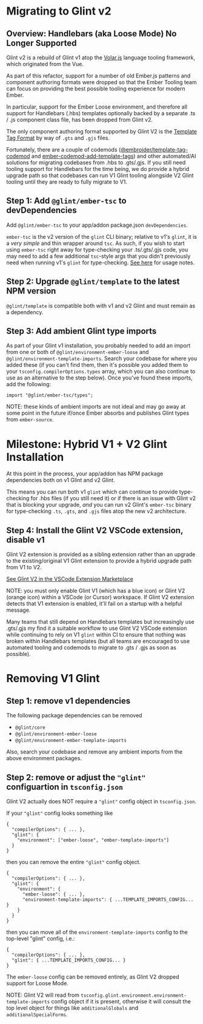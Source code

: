 # Migrating to Glint v2

## Overview: Handlebars (aka Loose Mode) No Longer Supported

Glint v2 is a rebuild of Glint v1 atop the [Volar.js](https://volarjs.dev/) language tooling framework, which originated from the Vue.

As part of this refactor, support for a number of old Ember.js patterns and component authoring formats were dropped so that the Ember Tooling team can focus on providing the best possible tooling experience for modern Ember.

In particular, support for the Ember Loose environment, and therefore all support for Handlebars (.hbs) templates optionally backed by a separate .ts / .js component class file, has been dropped from Glint v2.

The only component authoring format supported by Glint V2 is the [Template Tag Format](https://guides.emberjs.com/release/components/template-tag-format/) by way of `.gts` and `.gjs` files.

Fortunately, there are a couple of codemods ([@embroider/template-tag-codemod](https://www.npmjs.com/package/@embroider/template-tag-codemod) and [ember-codemod-add-template-tags](https://github.com/ijlee2/ember-codemod-add-template-tags)) and other automated/AI solutions for migrating codebases from .hbs to .gts/.gjs. If you still need tooling support for Handlebars for the time being, we do provide a hybrid upgrade path so that codebases can run V1 Glint tooling alongside V2 Glint tooling until they are ready to fully migrate to V1.

## Step 1: Add `@glint/ember-tsc` to devDependencies

Add `@glint/ember-tsc` to your app/addon package.json `devDependencies`.

`ember-tsc` is the v2 version of the `glint` CLI binary; relative to v1's `glint`, it is a _very simple_ and thin wrapper around `tsc`. As such, if you wish to start using `ember-tsc` right away for type-checking your .ts/.gts/.gjs code, you may need to add a few additional `tsc`-style args that you didn't previously need when running v1's `glint` for type-checking. [See here](https://github.com/typed-ember/glint/blob/main/packages/core/README.md) for usage notes.

## Step 2: Upgrade `@glint/template` to the latest NPM version

`@glint/template` is compatible both with v1 and v2 Glint and must remain as a dependency.

## Step 3: Add ambient Glint type imports

As part of your Glint v1 installation, you probably needed to add an import from one or both of `@glint/environment-ember-loose` and `@glint/environment-template-imports`. Search your codebase for where you added these (if you can't find them, then it's possible you added them to your `tsconfig.compilerOptions.types` array, which you can also continue to use as an alternative to the step below). Once you've found these imports, add the following:

```
import "@glint/ember-tsc/types";
```

NOTE: these kinds of ambient imports are not ideal and may go away at some point in the future if/once Ember absorbs and publishes Glint types from `ember-source`.

# Milestone: Hybrid V1 + V2 Glint Installation

At this point in the process, your app/addon has NPM package dependencies both on v1 Glint and v2 Glint.

This means you can run both v1 `glint` which can continue to provide type-checking for .hbs files (if you still need it) or if there is an issue with Glint v2 that is blocking your upgrade, _and_ you can run v2 Glint's `ember-tsc` binary for type-checking `.ts`, `.gts`, and `.gjs` files atop the new v2 architecture.

## Step 4: Install the Glint V2 VSCode extension, disable v1

Glint V2 extension is provided as a sibling extension rather than an upgrade to the existing/original V1 Glint extension to provide a hybrid upgrade path from V1 to V2.

[See Glint V2 in the VSCode Extension Marketplace](https://marketplace.visualstudio.com/items?itemName=typed-ember.glint2-vscode)

NOTE: you must only enable Glint V1 (which has a blue icon) or Glint V2 (orange icon) within a VSCode (or Cursor) workspace. If Glint V2 extension detects that V1 extension is enabled, it'll fail on a startup with a helpful message.

Many teams that still depend on Handlebars templates but increasingly use .gts/.gjs my find it a suitable workflow to use Glint V2 VSCode extension while continuing to rely on V1 `glint` within CI to ensure that nothing was broken within Handlebars templates (but all teams are encouraged to use automated tooling and codemods to migrate to .gts / .gjs as soon as possible).

# Removing V1 Glint

## Step 1: remove v1 dependencies

The following package dependencies can be removed

- `@glint/core`
- `@glint/environment-ember-loose`
- `@glint/environment-ember-template-imports`

Also, search your codebase and remove any ambient imports from the above environment packages.

## Step 2: remove or adjust the `"glint"` configuartion in `tsconfig.json`

Glint V2 actually does NOT require a `"glint"` config object in `tsconfig.json`.

If your `"glint"` config looks something like

```
{
  "compilerOptions": { ... },
  "glint": {
    "environment": ["ember-loose", "ember-template-imports"]
  }
}
```

then you can remove the entire `"glint"` config object.

```
{
  "compilerOptions": { ... },
  "glint": {
    "environment": {
      "ember-loose": { ... },
      "environment-template-imports": { ...TEMPLATE_IMPORTS_CONFIG... }
    }
  }
}
```

then you can move all of the `environment-template-imports` config to the top-level "glint" config, i.e.:

```
{
  "compilerOptions": { ... },
  "glint": { ...TEMPLATE_IMPORTS_CONFIG... }
}
```

The `ember-loose` config can be removed entirely, as Glint V2 dropped support for Loose Mode.

NOTE: Glint V2 will read from `tsconfig.glint.environment.environment-template-imports` config object if it is present, otherwise it will consult the top level object for things like `additionalGlobals` and `additionalSpecialForms`.

